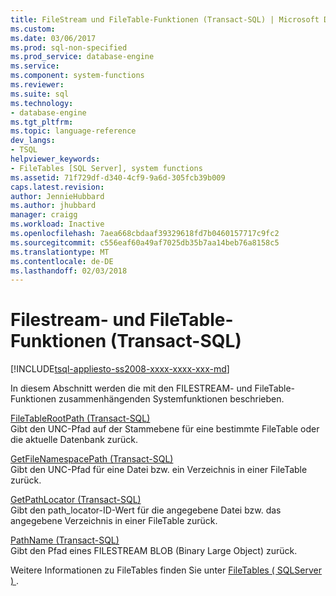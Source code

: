 ```yaml
---
title: FileStream und FileTable-Funktionen (Transact-SQL) | Microsoft Docs
ms.custom: 
ms.date: 03/06/2017
ms.prod: sql-non-specified
ms.prod_service: database-engine
ms.service: 
ms.component: system-functions
ms.reviewer: 
ms.suite: sql
ms.technology:
- database-engine
ms.tgt_pltfrm: 
ms.topic: language-reference
dev_langs:
- TSQL
helpviewer_keywords:
- FileTables [SQL Server], system functions
ms.assetid: 71f729df-d340-4cf9-9a6d-305fcb39b009
caps.latest.revision: 
author: JennieHubbard
ms.author: jhubbard
manager: craigg
ms.workload: Inactive
ms.openlocfilehash: 7aea668cbdaaf39329618fd7b0460157717c9fc2
ms.sourcegitcommit: c556eaf60a49af7025db35b7aa14beb76a8158c5
ms.translationtype: MT
ms.contentlocale: de-DE
ms.lasthandoff: 02/03/2018
---
```

# <a name="filestream-and-filetable-functions-transact-sql"></a>Filestream- und FileTable-Funktionen (Transact-SQL)
[!INCLUDE[tsql-appliesto-ss2008-xxxx-xxxx-xxx-md](../../includes/tsql-appliesto-ss2008-xxxx-xxxx-xxx-md.md)]

  In diesem Abschnitt werden die mit den FILESTREAM- und FileTable-Funktionen zusammenhängenden Systemfunktionen beschrieben.  
  
 [FileTableRootPath &#40;Transact-SQL&#41;](../../relational-databases/system-functions/filetablerootpath-transact-sql.md)  
 Gibt den UNC-Pfad auf der Stammebene für eine bestimmte FileTable oder die aktuelle Datenbank zurück.  
  
 [GetFileNamespacePath &#40;Transact-SQL&#41;](../../relational-databases/system-functions/getfilenamespacepath-transact-sql.md)  
 Gibt den UNC-Pfad für eine Datei bzw. ein Verzeichnis in einer FileTable zurück.  
  
 [GetPathLocator &#40;Transact-SQL&#41;](../../relational-databases/system-functions/getpathlocator-transact-sql.md)  
 Gibt den path_locator-ID-Wert für die angegebene Datei bzw. das angegebene Verzeichnis in einer FileTable zurück.  
  
 [PathName &#40;Transact-SQL&#41;](../../relational-databases/system-functions/pathname-transact-sql.md)  
 Gibt den Pfad eines FILESTREAM BLOB (Binary Large Object) zurück.  
  
 Weitere Informationen zu FileTables finden Sie unter [FileTables &#40; SQLServer &#41; ](../../relational-databases/blob/filetables-sql-server.md).  
  
  
